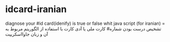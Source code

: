 # idcard-iranian
diagnose your #id card(idenify) is true or false whit java script (for iranian)  = تشخیص درست بودن شماره# کارت ملی یا آدی کارت با استفاده از الگوریتم مربوط به آن و زبان جاوااسکریپت  
